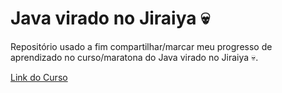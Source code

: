 # Java virado no Jiraiya 💀

Repositório usado a fim compartilhar/marcar meu progresso de aprendizado no curso/maratona do Java virado no Jiraiya 💀.

[Link do Curso](https://www.youtube.com/playlist?list=PL62G310vn6nFIsOCC0H-C2infYgwm8SWW)
